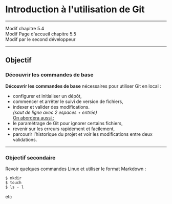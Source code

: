 ﻿# Introduction à l'utilisation de Git

---
Modif chapitre 5.4  
Modif Page d'accueil chapitre 5.5  
Modif par le second développeur

---
 
## Objectif
### Découvrir les commandes de base
**Découvrir les commandes de base** nécessaires pour utiliser 
Git en local :
- configurer et initialiser un dépôt, 
- commencer et arrêter le suivi de version de fichiers, 
- indexer et valider des modifications.  
*(saut de ligne avec 2 espaces + entrée)*  
<u>On abordera aussi :</u>
- le paramétrage de Git pour ignorer certains fichiers, 
- revenir sur les erreurs rapidement et facilement, 
- parcourir l’historique du projet et voir les modifications
entre deux validations.

---

### Objectif secondaire
Revoir quelques commandes Linux et utiliser le format Markdown :
```shell
$ mkdir
$ touch
$ ls - l
```
etc
